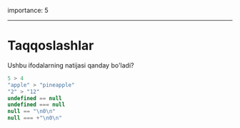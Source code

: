 importance: 5

---

# Taqqoslashlar

Ushbu ifodalarning natijasi qanday bo'ladi?

```js no-beautify
5 > 4
"apple" > "pineapple"
"2" > "12"
undefined == null
undefined === null
null == "\n0\n"
null === +"\n0\n"
```


